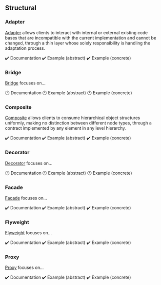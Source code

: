 ## Structural

### Adapter

[Adapter][adapter] allows clients to interact with internal or external existing code bases that are incompatible with
the current implementation and cannot be changed, through a thin layer whose solely responsibility is handling the
adaptation process.

:heavy_check_mark: Documentation
:heavy_check_mark: Example (abstract)
:heavy_check_mark: Example (concrete)

### Bridge

[Bridge][bridge] focuses on...

:clock12: Documentation
:clock12: Example (abstract)
:clock12: Example (concrete)

### Composite

[Composite][composite] allows clients to consume hierarchical object structures uniformly, making no distinction between
different node types, through a contract implemented by any element in any level hierarchy.

:heavy_check_mark: Documentation
:heavy_check_mark: Example (abstract)
:heavy_check_mark: Example (concrete)

### Decorator

[Decorator][decorator] focuses on...

:clock12: Documentation
:clock12: Example (abstract)
:clock12: Example (concrete)

### Facade

[Facade][facade] focuses on...

:heavy_check_mark: Documentation
:heavy_check_mark: Example (abstract)
:heavy_check_mark: Example (concrete)

### Flyweight

[Flyweight][flyweight] focuses on...

:heavy_check_mark: Documentation
:heavy_check_mark: Example (abstract)
:heavy_check_mark: Example (concrete)

### Proxy

[Proxy][proxy] focuses on...

:heavy_check_mark: Documentation
:heavy_check_mark: Example (abstract)
:heavy_check_mark: Example (concrete)



[adapter]: ./adapter/
[bridge]: ./bridge/
[composite]: ./composite/
[decorator]: ./decorator/
[facade]: ./facade/
[flyweight]: ./flyweight/
[proxy]: ./proxy/